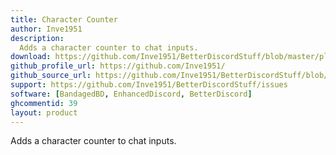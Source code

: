 ```yaml
---
title: Character Counter
author: Inve1951
description:
  Adds a character counter to chat inputs.
download: https://github.com/Inve1951/BetterDiscordStuff/blob/master/plugins/CharacterCounter.plugin.js
github_profile_url: https://github.com/Inve1951/
github_source_url: https://github.com/Inve1951/BetterDiscordStuff/blob/master/plugins/CharacterCounter.plugin.js
support: https://github.com/Inve1951/BetterDiscordStuff/issues
software: [BandagedBD, EnhancedDiscord, BetterDiscord]
ghcommentid: 39
layout: product
---
```

Adds a character counter to chat inputs.